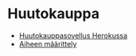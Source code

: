 # Huutokauppa

* [Huutokauppasovellus Herokussa](https://hhuutokauppa.herokuapp.com/)
* [Aiheen määrittely](documentation/aihe.md)
